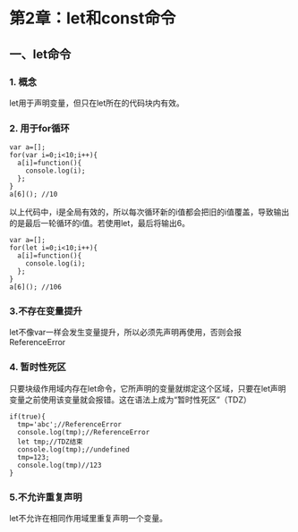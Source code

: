 # 第2章：let和const命令  
## 一、let命令
### 1. 概念  
let用于声明变量，但只在let所在的代码块内有效。 
### 2. 用于for循环  
> 
```
var a=[];
for(var i=0;i<10;i++){
  a[i]=function(){
    console.log(i);
  };
}
a[6](); //10
```  
以上代码中，i是全局有效的，所以每次循环新的i值都会把旧的i值覆盖，导致输出的是最后一轮循环的i值。若使用let，最后将输出6。
> 
```
var a=[];
for(let i=0;i<10;i++){
  a[i]=function(){
    console.log(i);
  };
}
a[6](); //106
```
### 3.不存在变量提升
let不像var一样会发生变量提升，所以必须先声明再使用，否则会报ReferenceError  
### 4. 暂时性死区  
只要块级作用域内存在let命令，它所声明的变量就绑定这个区域，只要在let声明变量之前使用该变量就会报错。这在语法上成为“暂时性死区”（TDZ）
>
```
if(true){
  tmp='abc';//ReferenceError
  console.log(tmp);//ReferenceError
  let tmp;//TDZ结束
  console.log(tmp);//undefined
  tmp=123;
  console.log(tmp)//123
}
```
### 5.不允许重复声明
let不允许在相同作用域里重复声明一个变量。
